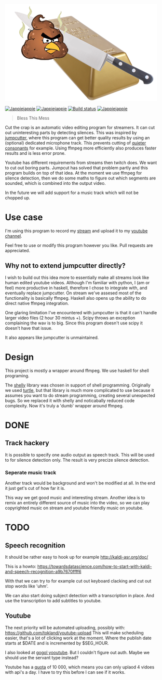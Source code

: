 ![logo](doc/logo.png)

[![Jappiejappie](https://img.shields.io/badge/twitch.tv-jappiejappie-purple?logo=twitch)](https://www.twitch.tv/jappiejappie)
[![Jappiejappie](https://img.shields.io/badge/youtube-jappieklooster-red?logo=youtube)](https://www.youtube.com/channel/UCQxmXSQEYyCeBC6urMWRPVw)
[![Build status](https://img.shields.io/travis/jappeace/cut-the-crap)](https://travis-ci.org/jappeace/cut-the-crap/builds/)
[![Jappiejappie](https://img.shields.io/badge/discord-jappiejappie-black?logo=discord)](https://discord.gg/Hp4agqy)

> Bless This Mess

Cut the crap is an automatic video editing program for streamers.
It can cut out uninteresting parts by detecting silences.
This was inspired by [jumpcutter](https://github.com/carykh/jumpcutter),
where this program can get better quality results
by using an (optional) dedicated microphone track.
This prevents cutting of [quieter consonants](https://youtu.be/DQ8orIurGxw?t=675)
for example.
Using ffmpeg more efficiently also produces faster results and
is less error prone.

Youtube has different requirements from streams then twitch does.
We want to cut out boring parts.
Jumpcut has solved that problem partly and this program
builds on top of that idea.
At the moment we use ffmpeg for silence detection, 
then we do some maths to figure out which segments are sounded,
which is combined into the output video.

In the future we will add support for a music track
which will not be chopped up.

# Use case
I'm using this program to record my [stream](https://www.twitch.tv/jappiejappie)
and upload it to my
[youtube channel](https://www.youtube.com/channel/UCQxmXSQEYyCeBC6urMWRPVw).

Feel free to use or modify this program however you like.
Pull requests are appreciated.

## Why not to extend jumpcutter directly?
I wish to build out this idea more to essentially
make all streams look like human edited youtube videos.
Although I'm familiar with python,
I (am or feel) more productive in haskell,
therefore I chose to integrate with,
and eventually replace jumpcutter.
On stream we've assesed most of the functionality is basically
ffmpeg.
Haskell also opens up the ability to do direct native ffmpeg
integration.

One glaring limitation I've encountered with jumpcutter is that
it can't handle larger video files (2 hour 30 mintus +).
Scipy throws an exception complaining the wav is to big.
Since this program doesn't use scipy it doesn't have that issue.

It also appears like jumpcutter is unmaintained.

# Design
This project is mostly a wrapper around ffmpeg.
We use haskell for shell programing.

The [shelly](http://hackage.haskell.org/package/shelly) library was chosen in support of shell programming.
Originally we used [turtle](http://hackage.haskell.org/package/turtle),
but that library is much more complicated to use because it assumes you
want to do stream programming,
creating several unexpected bugs.
So we replaced it with shelly and noticabally reduced code complexity.
Now it's truly a 'dumb' wrapper around ffmpeg.

# DONE

## Track hackery
It is possible to specify one audio output as speech track.
This will be used to for silence detection only.
The result is very precize silence detection.

### Seperate music track
Another track would be background and won't be modified at all.
In the end it just get's cut of how far it is.

This way we get good music and interesting stream.
Another idea is to remix an entirely different source of music
into the video, so we can play copyrighted music on stream
and youtube friendly music on youtube.

# TODO

## Speech recognition
It should be rather easy to hook up for example http://kaldi-asr.org/doc/

This is a howto: https://towardsdatascience.com/how-to-start-with-kaldi-and-speech-recognition-a9b7670ffff6

With that we can try to for example cut out keyboard clacking
and cut out stop words like 'uhm'.

We can also start doing subject detection with a transcription in place.
And use the transcription to add subtitles to youtube.

## Youtube
The next priority will be automated uploading, possibly with:
https://github.com/tokland/youtube-upload
This will make scheduling easier,
that's a lot of clicking work at the moment.
Where the publish date starts at $DATE and is incremented by $SEG_HOUR.

I also looked at
[gogol yooutube](http://hackage.haskell.org/package/gogol-youtube).
But I couldn't figure out auth.
Maybe we should use the servant type instead?

Youtube has a [quota](https://developers.google.com/youtube/v3/getting-started#quota)
of 10 000,
which means you can only uplaod 4 vidoes with api's a day.
I have to try this before I can see if it works.
